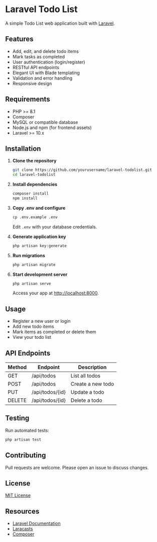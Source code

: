 # Laravel Todo List

A simple Todo List web application built with [Laravel](https://laravel.com/).

## Features

- Add, edit, and delete todo items
- Mark tasks as completed
- User authentication (login/register)
- RESTful API endpoints
- Elegant UI with Blade templating
- Validation and error handling
- Responsive design

## Requirements

- PHP >= 8.1
- Composer
- MySQL or compatible database
- Node.js and npm (for frontend assets)
- Laravel >= 10.x

## Installation

1. **Clone the repository**
   ```bash
   git clone https://github.com/yourusername/laravel-todolist.git
   cd laravel-todolist
   ```

2. **Install dependencies**
   ```bash
   composer install
   npm install
   ```

3. **Copy .env and configure**
   ```bash
   cp .env.example .env
   ```
   Edit `.env` with your database credentials.

4. **Generate application key**
   ```bash
   php artisan key:generate
   ```

5. **Run migrations**
   ```bash
   php artisan migrate
   ```

6. **Start development server**
   ```bash
   php artisan serve
   ```
   Access your app at [http://localhost:8000](http://localhost:8000).

## Usage

- Register a new user or login
- Add new todo items
- Mark items as completed or delete them
- View your todo list

## API Endpoints

| Method | Endpoint           | Description           |
|--------|--------------------|----------------------|
| GET    | /api/todos         | List all todos       |
| POST   | /api/todos         | Create a new todo    |
| PUT    | /api/todos/{id}    | Update a todo        |
| DELETE | /api/todos/{id}    | Delete a todo        |

## Testing

Run automated tests:
```bash
php artisan test
```

## Contributing

Pull requests are welcome. Please open an issue to discuss changes.

## License

[MIT License](LICENSE)

## Resources

- [Laravel Documentation](https://laravel.com/docs)
- [Laracasts](https://laracasts.com/)
- [Composer](https://getcomposer.org/)
